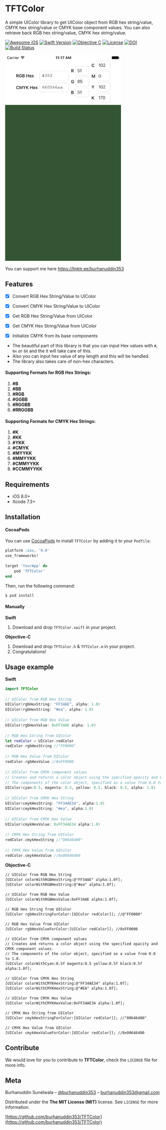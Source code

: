 # TFTColor
A simple UIColor library to get UIColor object from RGB hex string/value, CMYK hex string/value or CMYK base component values. 
You can also retrieve back RGB hex string/value, CMYK hex string/value.

[![Awesome iOS][awesome-ios-image]][awesome-ios-url]
[![Swift Version][swift-image]][swift-url]
[![Objective C][objc-image]][objc-url]
[![License][license-image]][license-url]
[![DOI](https://zenodo.org/badge/26798948.svg)](https://zenodo.org/badge/latestdoi/26798948)
[![Build Status](https://travis-ci.org/burhanuddin353/TFTColor.svg?branch=master)](https://travis-ci.org/burhanuddin353/TFTColor)

<img src="https://github.com/burhanuddin353/TFTColor/blob/master/Example.png" width="375">

You can support me here https://linktr.ee/burhanuddin353

## Features

- [x] Convert RGB Hex String/Value to UIColor
- [x] Convert CMYK Hex String/Value to UIColor
- [x] Get RGB Hex String/Value from UIColor
- [x] Get CMYK Hex String/Value from UIColor
- [x] Initialize CMYK from its base components


* The beautiful part of this library is that you can input Hex values with `#`, `0x` or `0X` and the it will take care of this.
* Also you can input hex value of any length and this will be handled.
* The library also takes care of non-hex characters.

#### Supporting Formats for RGB Hex Strings:
1. **#B**
2. **#BB**
3. **#RGB**
4. **#GGBB**
5. **#RGGBB**
6. **#RRGGBB** 

#### Supporting Formats for CMYK Hex Strings:
1. **#K**
2. **#KK**
3. **#YKK**
4. **#CMYK**
5. **#MYYKK**
6. **#MMYYKK**
7. **#CMMYYKK**
8. **#CCMMYYKK**

## Requirements

- iOS 8.0+
- Xcode 7.3+

## Installation

#### CocoaPods
You can use [CocoaPods](http://cocoapods.org/) to install `TFTColor` by adding it to your `Podfile`:

```ruby
platform :ios, '9.0'
use_frameworks!

target 'YourApp' do
    pod 'TFTColor'
end
```

Then, run the following command:

``` ruby
$ pod install
```

#### Manually
**Swift**

1. Download and drop ```TFTColor.swift``` in your project.  

**Objective-C**

1. Download and drop ```TFTColor.h``` & ```TFTColor.m``` in your project. 
2. Congratulations! 


## Usage example
**Swift**

```swift
import TFTColor

// UIColor from RGB Hex String
UIColor(rgbHexString: "FF34AE", alpha: 1.0)
UIColor(rgbHexString: "#ea", alpha: 1.0)

// UIColor from RGB Hex Value
UIColor(rgbHexValue: 0xFF34AE alpha: 1.0)

// RGB Hex String from UIColor
let redColor = UIColor.redColor
redColor.rgbHexString //"FF0000"

// RGB Hex Value from UIColor
redColor.rgbHexValue //0xFF0000

// UIColor from CMYK component values 
// Creates and returns a color object using the specified opacity and CMYK component values.
// The components of the color object, specified as a value from 0.0 to 1.0.
UIColor(cyan:0.5, magenta: 0.5, yellow: 0.5, black: 0.5, alpha: 1.0)

// UIColor from CMYK Hex String
UIColor(cmykHexString: "FF34AE34", alpha:1.0)
UIColor(cmykHexString: "#ea", alpha:1.0)

// UIColor from CMYK Hex Value
UIColor(cmykHexValue: 0xFF34AE34 alpha:1.0)

// CMYK Hex String from UIColor
redColor.cmykHexString //"00646400"

// CMYK Hex Value from UIColor
redColor.cmykHexValue //0x00646400
``` 

**Objective-C**

```objc
// UIColor from RGB Hex String
[UIColor colorWithRGBHexString:@"FF34AE" alpha:1.0f];
[UIColor colorWithRGBHexString:@"#ea" alpha:1.0f];

// UIColor from RGB Hex Value
[UIColor colorWithRGBHexValue:0xFF34AE alpha:1.0f];
 
// RGB Hex String from UIColor
[UIColor rgbHexStringForColor:[UIColor redColor]]; //@"FF0000"
 
// RGB Hex Value from UIColor
[UIColor rgbHexValueForColor:[UIColor redColor]]; //0xFF0000

// UIColor from CMYK component values
// Creates and returns a color object using the specified opacity and CMYK component values.
// The components of the color object, specified as a value from 0.0 to 1.0.
[UIColor colorWithCyan:0.5f magenta:0.5 yellow:0.5f black:0.5f alpha:1.0f];

// UIColor from CMYK Hex String
[UIColor colorWithCMYKHexString:@"FF34AE34" alpha:1.0f];
[UIColor colorWithCMYKHexString:@"#EA" alpha:1.0f]; 

// UIColor from CMYK Hex Value
[UIColor colorWithCMYKHexValue:0xFF34AE34 alpha:1.0f];

// CMYK Hex String from UIColor
[UIColor cmykHexStringForColor:[UIColor redColor]]; //"00646400" 

// CMYK Hex Value from UIColor
[UIColor cmykHexValueForColor:[UIColor redColor]]; //0x00646400
``` 

## Contribute

We would love for you to contribute to **TFTColor**, check the ``LICENSE`` file for more info.

## Meta

Burhanuddin Sunelwala – [@burhanuddin353](https://twitter.com/burhanuddin353) – burhanuddin353@gmail.com

Distributed under the **The MIT License (MIT)** license. See ``LICENSE`` for more information.

[https://github.com/burhanuddin353/TFTColor](https://github.com/burhanuddin353/TFTColor)

[swift-image]: https://img.shields.io/badge/swift-3.0-orange.svg
[swift-url]: https://swift.org/
[objc-image]: https://img.shields.io/badge/Objective-C-purple.svg
[objc-url]: https://developer.apple.com/library/ios/documentation/Cocoa/Conceptual/ProgrammingWithObjectiveC/Introduction/Introduction.html
[license-image]: https://img.shields.io/badge/License-MIT-blue.svg
[license-url]: https://github.com/burhanuddin353/TFTColor/blob/master/LICENSE
[travis-image]: https://img.shields.io/travis/dbader/node-datadog-metrics/master.svg?style=flat-square
[travis-url]: https://travis-ci.org/dbader/node-datadog-metrics
[codebeat-image]: https://codebeat.co/badges/c19b47ea-2f9d-45df-8458-b2d952fe9dad
[codebeat-url]: https://codebeat.co/projects/github-com-vsouza-awesomeios-com
[awesome-ios-image]: https://img.shields.io/badge/Awesome-iOS-blue.svg
[awesome-ios-url]: https://github.com/vsouza/awesome-ios
